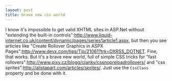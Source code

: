 ```yaml
--- 
layout: post
title: brave new css world
---
```

I know it's impossible to get valid XHTML sites in ASP.Net without "extending the built-in controls":http://www.liquid-internet.co.uk/content/dynamic/pages/series1article1.aspx, but then you see articles like "Create Rollover Graphics in ASPX Pages":http://www.devx.com/tips/Tip/21061?trk=DXRSS_DOTNET.  Fine, that works.  But it's a brave new world, full of simple CSS tricks for "fast rollovers":http://www.pixy.cz/blogg/clanky/cssnopreloadrollovers/ and "css sprites":http://alistapart.com/articles/sprites/.  Just use the <code>CssClass</code> property and be done with it.
